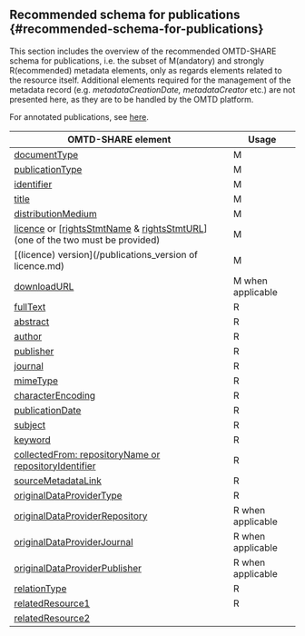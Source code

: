 ## ​Recommended schema for publications {#recommended-schema-for-publications}

This section includes the overview of the recommended OMTD-SHARE schema for publications, i.e. the subset of M(andatory) and strongly R(ecommended) metadata elements, only as regards elements related to the resource itself. Additional elements required for the management of the metadata record (e.g. _metadataCreationDate, metadataCreator_ etc.) are not presented here, as they are to be handled by the OMTD platform.

For annotated publications, see [here](/guidelines_for_providers_of_publications/metadata-for-annotated-publications.md).

| OMTD-SHARE element | Usage |
| --- | --- |
| [documentType](/publications_documentType.md) | M |
| [publicationType](/publications_publicationType.md) | M |
| [identifier](/publications_identifier.md) | M |
| [title](/publications_title.md) | M |
| [distributionMedium](/publications_distributionMedium.md) | M |
| [licence](/publications_licence.md) or [[rightsStmtName](/publications_rightsStmtName.md) &amp; [rightsStmtURL](/publications_rightsStmtURL.md)] (one of the two must be provided) | M |
| [(licence) version](/publications_version of licence.md) | Μ |
| [downloadURL ](/publications_downloadURL.md)| Μ when applicable |
| [fullText](/publications_fullText.md) | R |
| [abstract](/publications_abstract.md) | R |
| [author](/publications_author.md) | R |
| [publisher](/publications_publisher.md) | R |
| [journal](/publications_journal.md) | R |
| [mimeType](/publications_mimeType.md) | R |
| [characterEncoding](/publications_characterEncoding.md) | R |
| [publicationDate](/publications_publicationDate.md) | R |
| [subject ](/publications_subject.md)| R |
| [keyword ](/publications_keyword.md)| R |
| [collectedFrom: repositoryName or repositoryIdentifier ](/publications_collectedFrom.md)| R |
| [sourceMetadataLink ](/publications_sourceMetadataLink.md)| R |
| [originalDataProviderType ](/publications_originalDataProviderType.md)| R |
| [originalDataProviderRepository ](/publications_originalDataProviderRepository.md)| R when applicable |
| [originalDataProviderJournal ](/publications_originalDataProviderJournal.md)| R when applicable |
| [originalDataProviderPublisher ](/publications_originalDataProviderPublisher.md)| R when applicable |
| [relationType ](/publications_relationType.md)| R |
| [relatedResource1 ](/publications_relatedResource1.md)| R |
| [relatedResource2 ](/publications_relatedResource2.md)|  |




